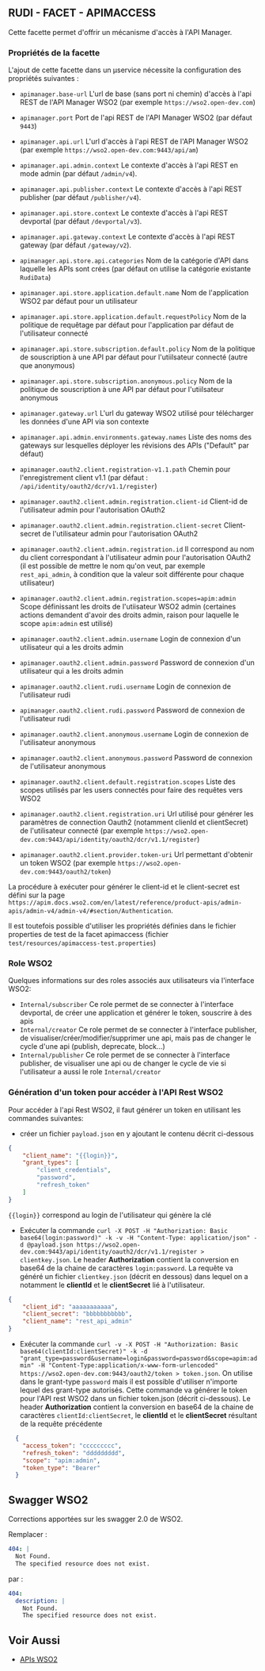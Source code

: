 ## RUDI - FACET - APIMACCESS
Cette facette permet d'offrir un mécanisme d'accès à l'API Manager.

### Propriétés de la facette

L'ajout de cette facette dans un µservice nécessite la configuration des propriétés suivantes :

* `apimanager.base-url` L'url de base (sans port ni chemin) d'accès à l'api REST de l'API Manager WSO2 (par exemple `https://wso2.open-dev.com`)
* `apimanager.port` Port de l'api REST de l'API Manager WSO2 (par défaut `9443`)
* `apimanager.api.url` L'url d'accès à l'api REST de l'API Manager WSO2 (par exemple `https://wso2.open-dev.com:9443/api/am`)
* `apimanager.api.admin.context` Le contexte d'accès à l'api REST en mode admin (par défaut `/admin/v4`).
* `apimanager.api.publisher.context` Le contexte d'accès à l'api REST publisher (par défaut `/publisher/v4`).
* `apimanager.api.store.context` Le contexte d'accès à l'api REST devportal (par défaut `/devportal/v3`).
* `apimanager.api.gateway.context` Le contexte d'accès à l'api REST gateway (par défaut `/gateway/v2`).
* `apimanager.api.store.api.categories` Nom de la catégorie d'API dans laquelle les APIs sont crées (par défaut on utilise la catégorie existante `RudiData`)
* `apimanager.api.store.application.default.name` Nom de l'application WSO2 par défaut pour un utilisateur
* `apimanager.api.store.application.default.requestPolicy` Nom de la politique de requêtage par défaut pour l'application par défaut de l'utilisateur connecté
* `apimanager.api.store.subscription.default.policy` Nom de la politique de souscription à une API par défaut pour l'utiilsateur connecté (autre que anonymous)
* `apimanager.api.store.subscription.anonymous.policy` Nom de la politique de souscription à une API par défaut pour l'utiilsateur anonymous

* `apimanager.gateway.url` L'url du gateway WSO2 utilisé pour télécharger les données d'une API via son contexte
* `apimanager.api.admin.environments.gateway.names` Liste des noms des gateways sur lesquelles déployer les révisions des APIs ("Default" par défaut)
* `apimanager.oauth2.client.registration-v1.1.path` Chemin pour l'enregistrement client v1.1 (par défaut : `/api/identity/oauth2/dcr/v1.1/register`)
* `apimanager.oauth2.client.admin.registration.client-id` Client-id de l'utilisateur admin pour l'autorisation OAuth2
* `apimanager.oauth2.client.admin.registration.client-secret` Client-secret de l'utilisateur admin pour l'autorisation OAuth2
* `apimanager.oauth2.client.admin.registration.id` Il correspond au nom du client correspondant à l'utilisateur admin pour l'autorisation OAuth2 (il est possible de mettre le nom qu'on veut, par exemple `rest_api_admin`, à condition que la valeur soit différente pour chaque utilisateur)
* `apimanager.oauth2.client.admin.registration.scopes=apim:admin` Scope définissant les droits de l'utiisateur WSO2 admin (certaines actions demandent d'avoir des droits admin, raison pour laquelle le scope `apim:admin` est utilisé)
* `apimanager.oauth2.client.admin.username` Login de connexion d'un utilisateur qui a les droits admin
* `apimanager.oauth2.client.admin.password` Password de connexion d'un utilisateur qui a les droits admin
* `apimanager.oauth2.client.rudi.username` Login de connexion de l'utilisateur rudi
* `apimanager.oauth2.client.rudi.password` Password de connexion de l'utilisateur rudi
* `apimanager.oauth2.client.anonymous.username` Login de connexion de l'utilisateur anonymous
* `apimanager.oauth2.client.anonymous.password` Password de connexion de l'utilisateur anonymous

* `apimanager.oauth2.client.default.registration.scopes` Liste des scopes utilisés par les users connectés pour faire des requêtes vers WSO2
* `apimanager.oauth2.client.registration.uri` Url utilisé pour générer les paramètres de connection Oauth2 (notamment clienId et clientSecret) de l'utilisateur connecté (par exemple `https://wso2.open-dev.com:9443/api/identity/oauth2/dcr/v1.1/register`)
* `apimanager.oauth2.client.provider.token-uri` Url permettant d'obtenir un token WSO2 (par exemple `https://wso2.open-dev.com:9443/oauth2/token`)

La procédure à exécuter pour générer le client-id et le client-secret est défini sur la page `https://apim.docs.wso2.com/en/latest/reference/product-apis/admin-apis/admin-v4/admin-v4/#section/Authentication`.

Il est toutefois possible d'utiliser les propriétés définies dans le fichier properties de test de la facet apimaccess (fichier `test/resources/apimaccess-test.properties`)

### Role WSO2

Quelques informations sur des roles associés aux utilisateurs via l'interface WSO2:
* `Internal/subscriber` Ce role permet de se connecter à l'interface devportal, de créer une application et générer le token, souscrire à des apis
* `Internal/creator` Ce role permet de se connecter à l'interface publisher, de visualiser/créer/modifier/supprimer une api, mais pas de changer le cycle d'une api (publish, deprecate, block...)
* `Internal/publisher` Ce role permet de se connecter à l'interface publisher, de visualiser une api ou de changer le cycle de vie si l'utilisateur a aussi le role `Internal/creator`


### Génération d'un token pour accéder à l'API Rest WSO2

Pour accéder à l'api Rest WSO2, il faut générer un token en utilisant les commandes suivantes:
* créer un fichier `payload.json` en y ajoutant le contenu décrit ci-dessous

```json
{
    "client_name": "{{login}}",
    "grant_types": [
        "client_credentials",
        "password",
        "refresh_token"
    ]
}
```
`{{login}}` correspond au login de l'utilisateur qui génère la clé
* Exécuter la commande `curl -X POST -H "Authorization: Basic base64(login:password)" -k -v -H "Content-Type: application/json" -d @payload.json https://wso2.open-dev.com:9443/api/identity/oauth2/dcr/v1.1/register > clientkey.json`.
Le header **Authorization** contient la conversion en base64 de la chaine de caractères `login:password`. La requête va généré un fichier `clientkey.json` (décrit en dessous) dans lequel on a notamment le **clientId** et le **clientSecret** lié à l'utilisateur.
  
```json
{
	"client_id": "aaaaaaaaaaa",
	"client_secret": "bbbbbbbbbbb",
	"client_name": "rest_api_admin"
}
```

* Exécuter la commande `curl -v -X POST -H "Authorization: Basic base64(clientId:clientSecret)" -k -d "grant_type=password&username=login&password=password&scope=apim:admin" -H "Content-Type:application/x-www-form-urlencoded" https://wso2.open-dev.com:9443/oauth2/token > token.json`.
On utilise dans le grant-type `password` mais il est possible d'utiliser n'importe lequel des grant-type autorisés.
Cette commande va générer le token pour l'API rest WSO2 dans un fichier token.json (décrit ci-dessous). Le header **Authorization** contient la conversion en base64 de la chaine de caractères `clientId:clientSecret`, le **clientId** et le **clientSecret** résultant de la requête précédente

```json
  {
    "access_token": "ccccccccc",
    "refresh_token": "ddddddddd",
    "scope": "apim:admin",
    "token_type": "Bearer"
  }
```

## Swagger WSO2

Corrections apportées sur les swagger 2.0 de WSO2.

Remplacer :

```yaml
404: |
  Not Found.
  The specified resource does not exist.
```

par : 

```yaml
404:
  description: |
    Not Found.
    The specified resource does not exist.
```

## Voir Aussi

- [APIs WSO2](https://apim.docs.wso2.com/en/3.2.0/develop/product-apis/overview/)
